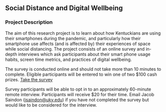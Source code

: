## Social Distance and Digital Wellbeing

### Project Description
The aim of this research project is to learn about how Kentuckians are using their smartphones during the pandemic, and particularly how their smartphone use affects (and is affected by) their experiences of space while social distancing. The project consists of an online survey and in-depth interviews which ask participants about their smart phone usage habits, screen time metrics, and practices of digital wellbeing.

The survey is conducted online and should not take more than 10 minutes to complete. Eligible participants will be entered to win one of two $100 cash prizes.
[Take the survey](https://jacographer.github.io/survey)

Survey participants will be able to opt in to an approximately 60-minute remote interview. Participants will receive $20 for their time.
Email Jacob Saindon (jsaindon@uky.edu) if you have not completed the survey but would like to be considered for the interview.
